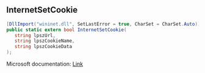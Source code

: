 ## InternetSetCookie

```csharp
[DllImport("wininet.dll", SetLastError = true, CharSet = CharSet.Auto)]
public static extern bool InternetSetCookie(
   string lpszUrl,
   string lpszCookieName,
   string lpszCookieData
);
```

Microsoft documentation: [Link](https://docs.microsoft.com/en-us/windows/win32/api/wininet/nf-wininet-internetsetcookiea)
